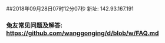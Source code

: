 ##2018年09月28日07时12分07秒 新址: 142.93.167.191
### 兔友常见问题及解答: https://github.com/wanggonging/d/blob/w/FAQ.md
